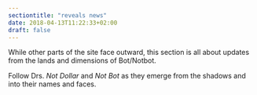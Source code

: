 ```yaml
---
sectiontitle: "reveals news"
date: 2018-04-13T11:22:33+02:00
draft: false
---
```


While other parts of the site face outward, this section is all about updates from the lands and dimensions of Bot/Notbot.

Follow Drs. _Not Dollar_ and _Not Bot_ as they emerge from the shadows and into their names and faces.
